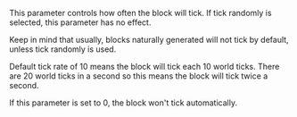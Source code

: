 This parameter controls how often the block will tick. If tick randomly is selected, this parameter
has no effect.

Keep in mind that usually, blocks naturally generated will not tick by default, unless tick randomly
is used.

Default tick rate of 10 means the block will tick each 10 world ticks. There are 20 world ticks in
a second so this means the block will tick twice a second.

If this parameter is set to 0, the block won't tick automatically.